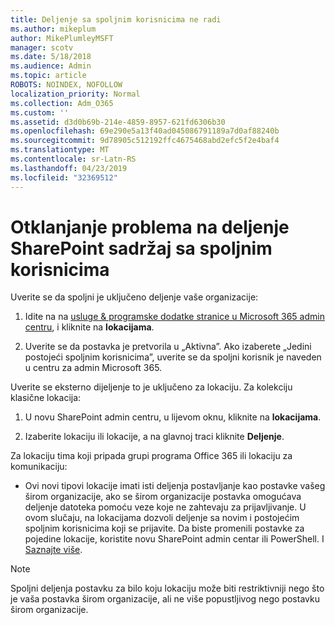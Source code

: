 ```yaml
---
title: Deljenje sa spoljnim korisnicima ne radi
ms.author: mikeplum
author: MikePlumleyMSFT
manager: scotv
ms.date: 5/18/2018
ms.audience: Admin
ms.topic: article
ROBOTS: NOINDEX, NOFOLLOW
localization_priority: Normal
ms.collection: Adm_O365
ms.custom: ''
ms.assetid: d3d0b69b-214e-4859-8957-621fd6306b30
ms.openlocfilehash: 69e290e5a13f40ad045086791189a7d0af88240b
ms.sourcegitcommit: 9d78905c512192ffc4675468abd2efc5f2e4baf4
ms.translationtype: MT
ms.contentlocale: sr-Latn-RS
ms.lasthandoff: 04/23/2019
ms.locfileid: "32369512"
---
```

# <a name="fix-problems-sharing-sharepoint-content-with-external-users"></a>Otklanjanje problema na deljenje SharePoint sadržaj sa spoljnim korisnicima

Uverite se da spoljni je uključeno deljenje vaše organizacije:
  
1. Idite na na [usluge &amp; programske dodatke stranice u Microsoft 365 admin centru](https://portal.office.com/adminportal/home#/Settings/ServicesAndAddIns), i kliknite na **lokacijama**.
    
2. Uverite se da postavka je pretvorila u „Aktivna”. Ako izaberete „Jedini postojeći spoljnim korisnicima”, uverite se da spoljni korisnik je naveden u centru za admin Microsoft 365.
    
Uverite se eksterno dijeljenje to je uključeno za lokaciju. Za kolekciju klasične lokacija:
  
1. U novu SharePoint admin centru, u lijevom oknu, kliknite na **lokacijama**.
    
2. Izaberite lokaciju ili lokacije, a na glavnoj traci kliknite **Deljenje**.
    
Za lokaciju tima koji pripada grupi programa Office 365 ili lokaciju za komunikaciju:
  
- Ovi novi tipovi lokacije imati isti deljenja postavljanje kao postavke vašeg širom organizacije, ako se širom organizacije postavka omogućava deljenje datoteka pomoću veze koje ne zahtevaju za prijavljivanje. U ovom slučaju, na lokacijama dozvoli deljenje sa novim i postojećim spoljnim korisnicima koji se prijavite. Da biste promenili postavke za pojedine lokacije, koristite novu SharePoint admin centar ili PowerShell. I [Saznajte više](https://go.microsoft.com/fwlink/?linkid=871863).
    
> [!NOTE]
> Spoljni deljenja postavku za bilo koju lokaciju može biti restriktivniji nego što je vaša postavka širom organizacije, ali ne više popustljivog nego postavku širom organizacije. 
  

